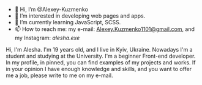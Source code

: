 - 👋 Hi, I’m @Alexey-Kuzmenko
- 👀 I’m interested in developing web pages and apps.
- 🌱 I’m currently learning JavaScript, SCSS.
- 📫 How to reach me: my e-mail: Alexey.Kuzmenko1101@gmail.com, and my Instagram: _alesha.exe_

Hi, I'm Alesha. I'm 19 years old, and I live in Kyiv, Ukraine. Nowadays I'm a student and studying at the University. I'm a beginner  Front-end developer. In my profile, in pinned,  you can find examples of my projects and works. If in your opinion I have enough knowledge and skills, and you want to offer me a job, please write to me on my e-mail.
